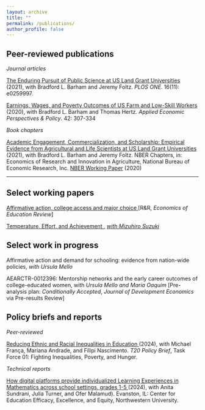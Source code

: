 ```yaml
---
layout: archive
title: ""
permalink: /publications/
author_profile: false
---
```


## Peer-reviewed publications

_Journal articles_

<a href="https://journals.plos.org/plosone/article?id=10.1371/journal.pone.0259997"> The Enduring Pursuit of Public Science at US Land Grant Universities </a> (2021), with Bradford L. Barham and Jeremy Foltz. _PLOS ONE_. 16(11): e0259997.

<a href="https://onlinelibrary.wiley.com/doi/abs/10.1002/aepp.13014"> Earnings, Wages, and Poverty Outcomes of US Farm and Low-Skill Workers </a> (2020), with Bradford L. Barham and Thomas Hertz. _Applied Economic Perspectives & Policy_. 42: 307-334

_Book chapters_

<a href="https://press.uchicago.edu/ucp/books/book/chicago/E/bo123177052.html"> Academic Engagement, Commercialization, and Scholarship: Empirical Evidence from Agricultural and Life Scientists at US Land Grant Universities </a>  (2021), with Bradford L. Barham and Jeremy Foltz. NBER Chapters, in: Economics of Research and Innovation in Agriculture, National Bureau of Economic Research, Inc.
<a href="https://www.nber.org/papers/w26688"> NBER Working Paper</a> (2020)

---

## Select working papers

<a href="http://anapmelo.github.io/files/manuscript_Melo.pdf"> Affirmative action, college access and major choice </a> [R&R, _Economics of Education Review_]  

<a href="http://anapmelo.github.io/files/manuscript_MM2.pdf"> Temperature, Effort, and Achievement </a>, <a href="https://mizuhirosuzuki.github.io/"> _with Mizuhiro Suzuki_</a>

## Select work in progress

Affirmative action and demand for schooling: evidence from nation-wide policies, _with Ursula Mello_

AEARCTR-0012396: Mentorship networks and the early career outcomes of college-educated women, with _Ursula Mello and Maria Oaquim_ 
[Pre-analysis plan: _Conditionally Accepted_, _Journal of Development Economics_ via Pre-results Review]

## Policy briefs and reports

_Peer-reviewed_

<a href="https://t20brasil.org/en/pbs?nucleo_id=1/"> Reducing Ethnic and Racial Inequalities in Education </a> (2024), with Michael França, Mariana Andrade, and Filipi Nascimento. _T20 Policy Brief_, Task Force 01: Fighting Inequalities, Poverty, and Hunger.

_Technical reports_

<a href="https://e4.northwestern.edu/2024/06/27/how-digital-platforms-provide-individualized-learning-experiences-in-mathematics/"> How digital platforms provide individualized Learning Experiences in Mathematics across school settings, grades 1-5 </a> (2024), with Anita Sundrani, Julia Turner, and Ofer Malamud). Evanston, IL: Center for Education Efficacy, Excellence, and Equity, Northwestern University.
